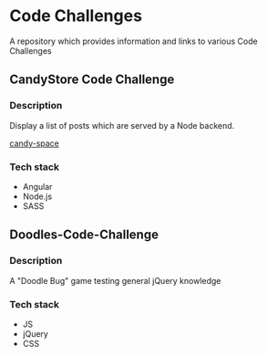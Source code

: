 # Code Challenges
A repository which provides information and links to various Code Challenges

## CandyStore Code Challenge

### Description

Display a list of posts which are served by a Node backend.

[candy-space](https://github.com/russellf9/candy-space)

### Tech stack
- Angular
- Node.js
- SASS

## Doodles-Code-Challenge

### Description

A "Doodle Bug" game testing general jQuery knowledge

### Tech stack
- JS
- jQuery
- CSS
